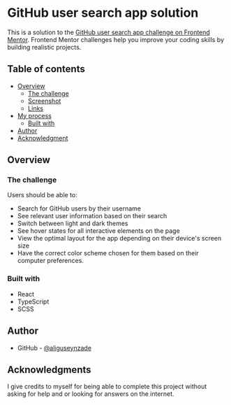 # GitHub user search app solution

This is a solution to the [GitHub user search app challenge on Frontend Mentor](https://www.frontendmentor.io/challenges/github-user-search-app-Q09YOgaH6). Frontend Mentor challenges help you improve your coding skills by building realistic projects.

## Table of contents

-   [Overview](#overview)
    -   [The challenge](#the-challenge)
    -   [Screenshot](#screenshot)
    -   [Links](#links)
-   [My process](#my-process)
    -   [Built with](#built-with)
-   [Author](#author)
-   [Acknowledgment](#acknowledgment)

## Overview

### The challenge

Users should be able to:

-   Search for GitHub users by their username
-   See relevant user information based on their search
-   Switch between light and dark themes
-   See hover states for all interactive elements on the page
-   View the optimal layout for the app depending on their device's screen size
-   Have the correct color scheme chosen for them based on their computer preferences.

### Built with

-   React
-   TypeScript
-   SCSS

## Author

-   GitHub - [@aliguseynzade](https://github.com/alihuseynzade23)

## Acknowledgments

I give credits to myself for being able to complete this project without asking for help and or looking for answers on the internet.
